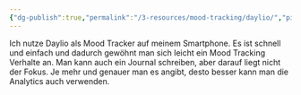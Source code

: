 ```yaml
---
{"dg-publish":true,"permalink":"/3-resources/mood-tracking/daylio/","pinned":true,"created":"2024-06-23T19:53:54.610+02:00","updated":"2024-04-22T07:46:34.919+02:00"}
---
```


Ich nutze Daylio als Mood Tracker auf meinem Smartphone. Es ist schnell und einfach und dadurch gewöhnt man sich leicht ein Mood Tracking Verhalte an. Man kann auch ein Journal schreiben, aber darauf liegt nicht der Fokus. Je mehr und genauer man es angibt, desto besser kann man die Analytics auch verwenden.